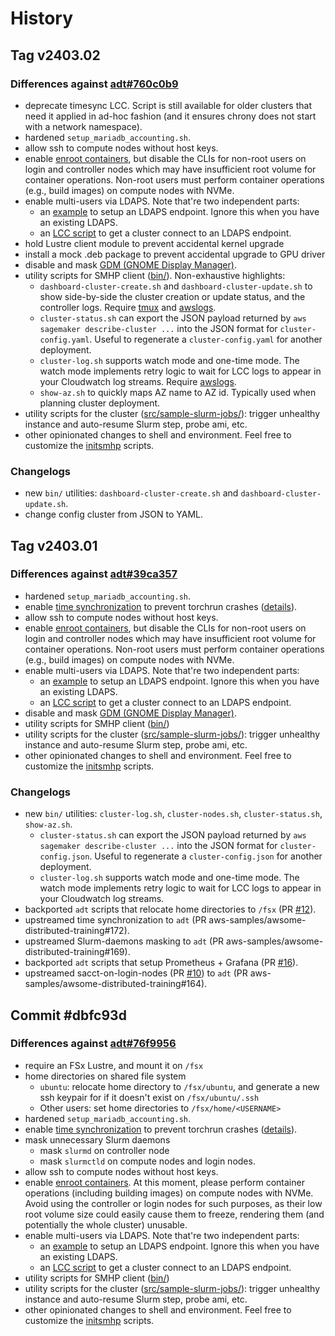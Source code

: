 # History

## Tag v2403.02

### Differences against [adt#760c0b9](https://github.com/aws-samples/awsome-distributed-training/tree/760c0b902ae6d97d652d51b111750c5d013323b7)

- deprecate timesync LCC. Script is still available for older clusters that need it applied in
  ad-hoc fashion (and it ensures chrony does not start with a network namespace).
- hardened `setup_mariadb_accounting.sh`.
- allow ssh to compute nodes without host keys.
- enable [enroot containers](https://github.com/NVIDIA/enroot), but disable the CLIs for non-root
  users on login and controller nodes which may have insufficient root volume for container
  operations. Non-root users must perform container operations (e.g., build images) on compute nodes
  with NVMe.
- enable multi-users via LDAPS. Note that're two independent parts:
  - an [example](#36-create-a-new-aws-managed-microsoft-ad-with-ldaps-endpoint) to setup an LDAPS
    endpoint. Ignore this when you have an existing LDAPS.
  - an [LCC script](src/LifecycleScripts/base-config/setup_sssd4ldaps.sh) to get a cluster connect
    to an LDAPS endpoint.
- hold Lustre client module to prevent accidental kernel upgrade
- install a mock .deb package to prevent accidental upgrade to GPU driver
- disable and mask [GDM (GNOME Display
  Manager)](https://en.wikipedia.org/wiki/GNOME_Display_Manager).
- utility scripts for SMHP client ([bin/](bin/)). Non-exhaustive highlights:
  - `dashboard-cluster-create.sh` and `dashboard-cluster-update.sh` to show side-by-side the
    cluster creation or update status, and the controller logs. Require
    [tmux](https://github.com/tmux/tmux/wiki) and
    [awslogs](https://github.com/jorgebastida/awslogs).
  - `cluster-status.sh` can export the JSON payload returned by `aws sagemaker describe-cluster ...`
    into the JSON format for `cluster-config.yaml`. Useful to regenerate a `cluster-config.yaml` for
    another deployment.
  - `cluster-log.sh` supports watch mode and one-time mode. The watch mode implements retry logic to
    wait for LCC logs to appear in your Cloudwatch log streams. Require
    [awslogs](https://github.com/jorgebastida/awslogs).
  - `show-az.sh` to quickly maps AZ name to AZ id. Typically used when planning cluster deployment.
- utility scripts for the cluster ([src/sample-slurm-jobs/](/src/sample-slurm-jobs/)): trigger
   unhealthy instance and auto-resume Slurm step, probe ami, etc.
- other opinionated changes to shell and environment. Feel free to customize the
   [initsmhp](src/LifecycleScripts/base-config/initsmhp.sh) scripts.

### Changelogs

- new `bin/` utilities: `dashboard-cluster-create.sh` and `dashboard-cluster-update.sh`.
- change config cluster from JSON to YAML.

## Tag v2403.01

### Differences against [adt#39ca357](https://github.com/aws-samples/awsome-distributed-training/tree/39ca357f7a3df841ffd1232221cd12afcf791c30)

- hardened `setup_mariadb_accounting.sh`.
- enable [time synchronization](https://docs.aws.amazon.com/AWSEC2/latest/UserGuide/set-time.html)
   to prevent torchrun crashes
   ([details](https://github.com/pytorch/pytorch/issues/76287#issuecomment-1958685480)).
- allow ssh to compute nodes without host keys.
- enable [enroot containers](https://github.com/NVIDIA/enroot), but disable the CLIs for non-root
  users on login and controller nodes which may have insufficient root volume for container
  operations. Non-root users must perform container operations (e.g., build images) on compute nodes
  with NVMe.
- enable multi-users via LDAPS. Note that're two independent parts:
  - an [example](../README#36-create-a-new-aws-managed-microsoft-ad-with-ldaps-endpoint) to setup an
    LDAPS endpoint. Ignore this when you have an existing LDAPS.
  - an [LCC script](../src/LifecycleScripts/base-config/setup_sssd4ldaps.sh) to get a cluster
    connect to an LDAPS endpoint.
- disable and mask [GDM (GNOME Display
  Manager)](https://en.wikipedia.org/wiki/GNOME_Display_Manager).
- utility scripts for SMHP client ([bin/](../bin/))
- utility scripts for the cluster ([src/sample-slurm-jobs/](../src/sample-slurm-jobs/)): trigger
   unhealthy instance and auto-resume Slurm step, probe ami, etc.
- other opinionated changes to shell and environment. Feel free to customize the
   [initsmhp](../src/LifecycleScripts/base-config/initsmhp.sh) scripts.

### Changelogs

- new `bin/` utilities: `cluster-log.sh`, `cluster-nodes.sh`, `cluster-status.sh`, `show-az.sh`.
  - `cluster-status.sh` can export the JSON payload returned by `aws sagemaker
    describe-cluster ...` into the JSON format for `cluster-config.json`. Useful to regenerate a
    `cluster-config.json` for another deployment.
  - `cluster-log.sh` supports watch mode and one-time mode. The watch mode implements retry logic to
    wait for LCC logs to appear in your Cloudwatch log streams.
- backported `adt` scripts that relocate home directories to `/fsx` (PR [#12](https://github.com/aws-samples/playground-persistent-cluster/pull/12)).
- upstreamed time synchronization to `adt` (PR aws-samples/awsome-distributed-training#172).
- upstreamed Slurm-daemons masking to `adt` (PR aws-samples/awsome-distributed-training#169).
- backported `adt` scripts that setup Prometheus + Grafana (PR [#16](https://github.com/aws-samples/playground-persistent-cluster/pull/16)).
- upstreamed sacct-on-login-nodes (PR [#10](https://github.com/aws-samples/playground-persistent-cluster/pull/10)) to `adt` (PR
  aws-samples/awsome-distributed-training#164).

## Commit \#dbfc93d

### Differences against [adt#76f9956](https://github.com/aws-samples/awsome-distributed-training/tree/76f995674b1c2e07e25814b15262baac8abc2bcd)

- require an FSx Lustre, and mount it on `/fsx`
- home directories on shared file system
  - `ubuntu`: relocate home directory to `/fsx/ubuntu`, and generate a new ssh keypair for if it
      doesn't exist on `/fsx/ubuntu/.ssh`
  - Other users: set home directories to `/fsx/home/<USERNAME>`
- hardened `setup_mariadb_accounting.sh`.
- enable [time synchronization](https://docs.aws.amazon.com/AWSEC2/latest/UserGuide/set-time.html)
   to prevent torchrun crashes
   ([details](https://github.com/pytorch/pytorch/issues/76287#issuecomment-1958685480)).
- mask unnecessary Slurm daemons
  - mask `slurmd` on controller node
  - mask `slurmctld` on compute nodes and login nodes.
- allow ssh to compute nodes without host keys.
- enable [enroot containers](https://github.com/NVIDIA/enroot). At this moment, please perform
   container operations (including building images) on compute nodes with NVMe. Avoid using the
   controller or login nodes for such purposes, as their low root volume size could easily cause
   them to freeze, rendering them (and potentially the whole cluster) unusable.
- enable multi-users via LDAPS. Note that're two independent parts:
  - an [example](../README#36-create-a-new-aws-managed-microsoft-ad-with-ldaps-endpoint) to setup an
      LDAPS endpoint. Ignore this when you have an existing LDAPS.
  - an [LCC script](../src/LifecycleScripts/base-config/setup_sssd4ldaps.sh) to get a cluster
      connect to an LDAPS endpoint.
- utility scripts for SMHP client ([bin/](../bin))
- utility scripts for the cluster ([src/sample-slurm-jobs/](/src/sample-slurm-jobs/)): trigger
   unhealthy instance and auto-resume Slurm step, probe ami, etc.
- other opinionated changes to shell and environment. Feel free to customize the
   [initsmhp](../src/LifecycleScripts/base-config/initsmhp.sh) scripts.
